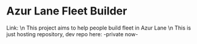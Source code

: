# Azur Lane Fleet Builder
Link: \n
This project aims to help people build fleet in Azur Lane \n
This is just hosting repository, dev repo here: -private now-
